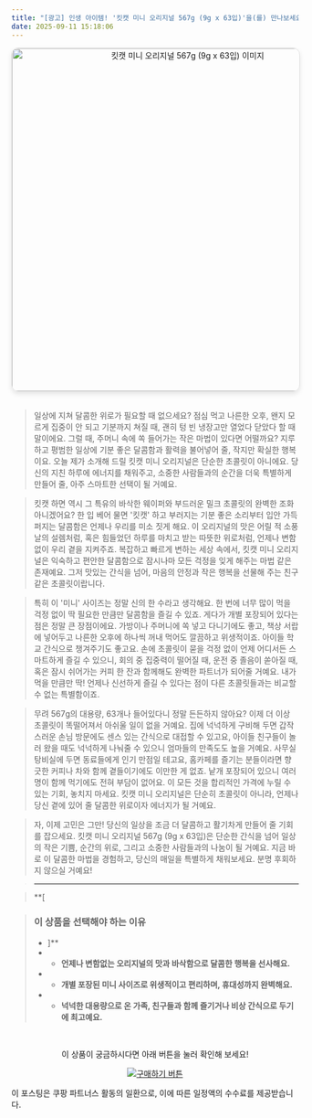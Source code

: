 ```yaml
---
title: "[광고] 인생 아이템! '킷캣 미니 오리지널 567g (9g x 63입)'을(를) 만나보세요."
date: 2025-09-11 15:18:06
---
```


<div align="center">
    <a href="https://link.coupang.com/re/AFFSDP?lptag=AF8916626&pageKey=8538415958&itemId=25138652996&vendorItemId=93289343516&traceid=V0-153-577821e93ddaee21&requestid=20250912001730955093262650&token=31850C%7CGM" target="_blank">
        <img src="https://ads-partners.coupang.com/image1/xVyXVmnKD67uw8EXxSEK1kkIv_s1hrZ9G4-bR6BuL_GLIplQVaYLwkHLvggbQFmiEPlX8cF13oZE8TfIX1VGT_gnAjh13_oj7x9xIhv-VnAMAOOhhiNJZ0MjB0qH5yTOQ772R20w6j7JzTN4tHfFgRL0bOAhhqGw4bs3X14qw3oAkWhYJL8OiQNTzpu6rZr_R-Tngu-Isq8lu4gd10LThDa_LbN7Fv2bIcpEgfCT8DeG9QTuIUQmm0DfzEH73JG5ZdjW815tfWxbBlZEZChme1vgc27dzlKMytaCg_14BcAM9Cr34g==" alt="킷캣 미니 오리지널 567g (9g x 63입) 이미지" width="600" style="max-width: 100%; height: auto; border-radius: 12px; border: 1px solid #e0e0e0; box-shadow: 0 4px 8px rgba(0,0,0,0.1);">
    </a>
</div>
<br>

> 일상에 지쳐 달콤한 위로가 필요할 때 없으세요? 점심 먹고 나른한 오후, 왠지 모르게 집중이 안 되고 기분까지 쳐질 때, 괜히 텅 빈 냉장고만 열었다 닫았다 할 때 말이에요. 그럴 때, 주머니 속에 쏙 들어가는 작은 마법이 있다면 어떨까요? 지루하고 평범한 일상에 기분 좋은 달콤함과 활력을 불어넣어 줄, 작지만 확실한 행복이요. 오늘 제가 소개해 드릴 킷캣 미니 오리지널은 단순한 초콜릿이 아니에요. 당신의 지친 하루에 에너지를 채워주고, 소중한 사람들과의 순간을 더욱 특별하게 만들어 줄, 아주 스마트한 선택이 될 거예요.

> 킷캣 하면 역시 그 특유의 바삭한 웨이퍼와 부드러운 밀크 초콜릿의 완벽한 조화 아니겠어요? 한 입 베어 물면 '킷캣' 하고 부러지는 기분 좋은 소리부터 입안 가득 퍼지는 달콤함은 언제나 우리를 미소 짓게 해요. 이 오리지널의 맛은 어릴 적 소풍날의 설렘처럼, 혹은 힘들었던 하루를 마치고 받는 따뜻한 위로처럼, 언제나 변함없이 우리 곁을 지켜주죠. 복잡하고 빠르게 변하는 세상 속에서, 킷캣 미니 오리지널은 익숙하고 편안한 달콤함으로 잠시나마 모든 걱정을 잊게 해주는 마법 같은 존재예요. 그저 맛있는 간식을 넘어, 마음의 안정과 작은 행복을 선물해 주는 친구 같은 초콜릿이랍니다.

> 특히 이 '미니' 사이즈는 정말 신의 한 수라고 생각해요. 한 번에 너무 많이 먹을 걱정 없이 딱 필요한 만큼만 달콤함을 즐길 수 있죠. 게다가 개별 포장되어 있다는 점은 정말 큰 장점이에요. 가방이나 주머니에 쏙 넣고 다니기에도 좋고, 책상 서랍에 넣어두고 나른한 오후에 하나씩 꺼내 먹어도 깔끔하고 위생적이죠. 아이들 학교 간식으로 챙겨주기도 좋고요. 손에 초콜릿이 묻을 걱정 없이 언제 어디서든 스마트하게 즐길 수 있으니, 회의 중 집중력이 떨어질 때, 운전 중 졸음이 쏟아질 때, 혹은 잠시 쉬어가는 커피 한 잔과 함께해도 완벽한 파트너가 되어줄 거예요. 내가 먹을 만큼만 딱! 언제나 신선하게 즐길 수 있다는 점이 다른 초콜릿들과는 비교할 수 없는 특별함이죠.

> 무려 567g의 대용량, 63개나 들어있다니 정말 든든하지 않아요? 이제 더 이상 초콜릿이 똑떨어져서 아쉬울 일이 없을 거예요. 집에 넉넉하게 구비해 두면 갑작스러운 손님 방문에도 센스 있는 간식으로 대접할 수 있고요, 아이들 친구들이 놀러 왔을 때도 넉넉하게 나눠줄 수 있으니 엄마들의 만족도도 높을 거예요. 사무실 탕비실에 두면 동료들에게 인기 만점일 테고요, 홈카페를 즐기는 분들이라면 향긋한 커피나 차와 함께 곁들이기에도 이만한 게 없죠. 낱개 포장되어 있으니 여러 명이 함께 먹기에도 전혀 부담이 없어요. 이 모든 것을 합리적인 가격에 누릴 수 있는 기회, 놓치지 마세요. 킷캣 미니 오리지널은 단순히 초콜릿이 아니라, 언제나 당신 곁에 있어 줄 달콤한 위로이자 에너지가 될 거예요.

> 자, 이제 고민은 그만! 당신의 일상을 조금 더 달콤하고 활기차게 만들어 줄 기회를 잡으세요. 킷캣 미니 오리지널 567g (9g x 63입)은 단순한 간식을 넘어 일상의 작은 기쁨, 순간의 위로, 그리고 소중한 사람들과의 나눔이 될 거예요. 지금 바로 이 달콤한 마법을 경험하고, 당신의 매일을 특별하게 채워보세요. 분명 후회하지 않으실 거예요!

> ---

> **[


> ### 이 상품을 선택해야 하는 이유
> - ]**
> - *   **언제나 변함없는 오리지널의 맛과 바삭함으로 달콤한 행복을 선사해요.**
> - *   **개별 포장된 미니 사이즈로 위생적이고 편리하며, 휴대성까지 완벽해요.**
> - *   **넉넉한 대용량으로 온 가족, 친구들과 함께 즐기거나 비상 간식으로 두기에 최고예요.**


<br>

<div align="center">
  <p>이 상품이 궁금하시다면 아래 버튼을 눌러 확인해 보세요!</p>
  <a href="https://link.coupang.com/re/AFFSDP?lptag=AF8916626&pageKey=8538415958&itemId=25138652996&vendorItemId=93289343516&traceid=V0-153-577821e93ddaee21&requestid=20250912001730955093262650&token=31850C%7CGM" target="_blank">
    <img src="https://img.shields.io/badge/지금 바로 구매하기-FF5722?style=for-the-badge&logo=coupa&logoColor=white" alt="구매하기 버튼">
  </a>
</div>

이 포스팅은 쿠팡 파트너스 활동의 일환으로, 이에 따른 일정액의 수수료를 제공받습니다.
